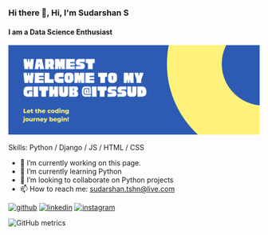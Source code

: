 ### Hi there 👋, Hi, I'm Sudarshan S
#### I am a Data Science Enthusiast
![I am a Data Science Enthusiast](https://raw.githubusercontent.com/itssud/itssud/main/header.png)

Skills: Python / Django / JS / HTML / CSS

- 🔭 I’m currently working on this page. 
- 🌱 I’m currently learning Python 
- 👯 I’m looking to collaborate on Python projects 
- 📫 How to reach me: sudarshan.tshn@live.com 


[<img src='https://cdn.jsdelivr.net/npm/simple-icons@3.0.1/icons/github.svg' alt='github' height='40'>](https://github.com/itssud)  [<img src='https://cdn.jsdelivr.net/npm/simple-icons@3.0.1/icons/linkedin.svg' alt='linkedin' height='40'>](https://www.linkedin.com/in/sud0348/)  [<img src='https://cdn.jsdelivr.net/npm/simple-icons@3.0.1/icons/instagram.svg' alt='instagram' height='40'>](https://www.instagram.com/sudarshan.s/)  

![GitHub metrics](https://metrics.lecoq.io/itssud) 


